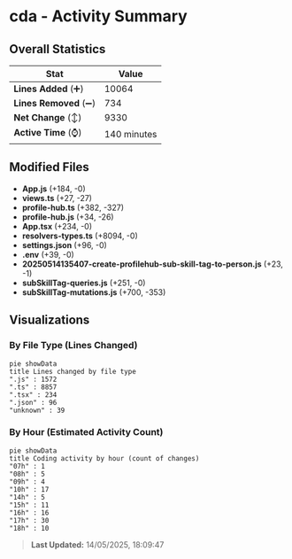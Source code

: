 # cda - Activity Summary 

## Overall Statistics

| Stat                   | Value                                                             |
| ---------------------- | ----------------------------------------------------------------- |
| **Lines Added** (➕)   | 10064                                          |
| **Lines Removed** (➖) | 734                                        |
| **Net Change** (↕)    | 9330                |
| **Active Time** (⌚)   | 140 minutes |


## Modified Files
- **App.js** (+184, -0)
- **views.ts** (+27, -27)
- **profile-hub.ts** (+382, -327)
- **profile-hub.js** (+34, -26)
- **App.tsx** (+234, -0)
- **resolvers-types.ts** (+8094, -0)
- **settings.json** (+96, -0)
- **.env** (+39, -0)
- **20250514135407-create-profilehub-sub-skill-tag-to-person.js** (+23, -1)
- **subSkillTag-queries.js** (+251, -0)
- **subSkillTag-mutations.js** (+700, -353)

## Visualizations

### By File Type (Lines Changed)

```mermaid
pie showData
title Lines changed by file type
".js" : 1572
".ts" : 8857
".tsx" : 234
".json" : 96
"unknown" : 39
```

### By Hour (Estimated Activity Count)

```mermaid
pie showData
title Coding activity by hour (count of changes)
"07h" : 1
"08h" : 5
"09h" : 4
"10h" : 17
"14h" : 5
"15h" : 11
"16h" : 16
"17h" : 30
"18h" : 10
```


> **Last Updated:** 14/05/2025, 18:09:47